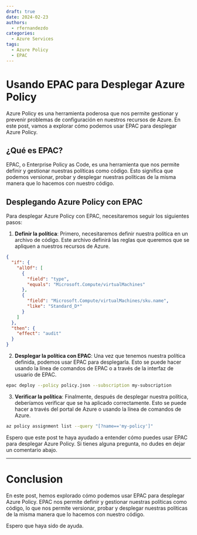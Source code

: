 ```yaml
---
draft: true
date: 2024-02-23
authors:
  - rfernandezdo
categories:
  - Azure Services
tags:
  - Azure Policy
  - EPAC  
---
```


# Usando EPAC para Desplegar Azure Policy

Azure Policy es una herramienta poderosa que nos permite gestionar y prevenir problemas de configuración en nuestros recursos de Azure. En este post, vamos a explorar cómo podemos usar EPAC para desplegar Azure Policy.

## ¿Qué es EPAC?

EPAC, o Enterprise Policy as Code, es una herramienta que nos permite definir y gestionar nuestras políticas como código. Esto significa que podemos versionar, probar y desplegar nuestras políticas de la misma manera que lo hacemos con nuestro código.

## Desplegando Azure Policy con EPAC

Para desplegar Azure Policy con EPAC, necesitaremos seguir los siguientes pasos:

1. **Definir la política**: Primero, necesitaremos definir nuestra política en un archivo de código. Este archivo definirá las reglas que queremos que se apliquen a nuestros recursos de Azure.

```json
{
  "if": {
    "allOf": [
      {
        "field": "type",
        "equals": "Microsoft.Compute/virtualMachines"
      },
      {
        "field": "Microsoft.Compute/virtualMachines/sku.name",
        "like": "Standard_D*"
      }
    ]
  },
  "then": {
    "effect": "audit"
  }
}
```

2. **Desplegar la política con EPAC**: Una vez que tenemos nuestra política definida, podemos usar EPAC para desplegarla. Esto se puede hacer usando la línea de comandos de EPAC o a través de la interfaz de usuario de EPAC.

```bash
epac deploy --policy policy.json --subscription my-subscription
```

3. **Verificar la política**: Finalmente, después de desplegar nuestra política, deberíamos verificar que se ha aplicado correctamente. Esto se puede hacer a través del portal de Azure o usando la línea de comandos de Azure.

```bash
az policy assignment list --query "[?name=='my-policy']"
```

Espero que este post te haya ayudado a entender cómo puedes usar EPAC para desplegar Azure Policy. Si tienes alguna pregunta, no dudes en dejar un comentario abajo.

---

# Conclusion

En este post, hemos explorado cómo podemos usar EPAC para desplegar Azure Policy. EPAC nos permite definir y gestionar nuestras políticas como código, lo que nos permite versionar, probar y desplegar nuestras políticas de la misma manera que lo hacemos con nuestro código. 

Espero que haya sido de ayuda.

